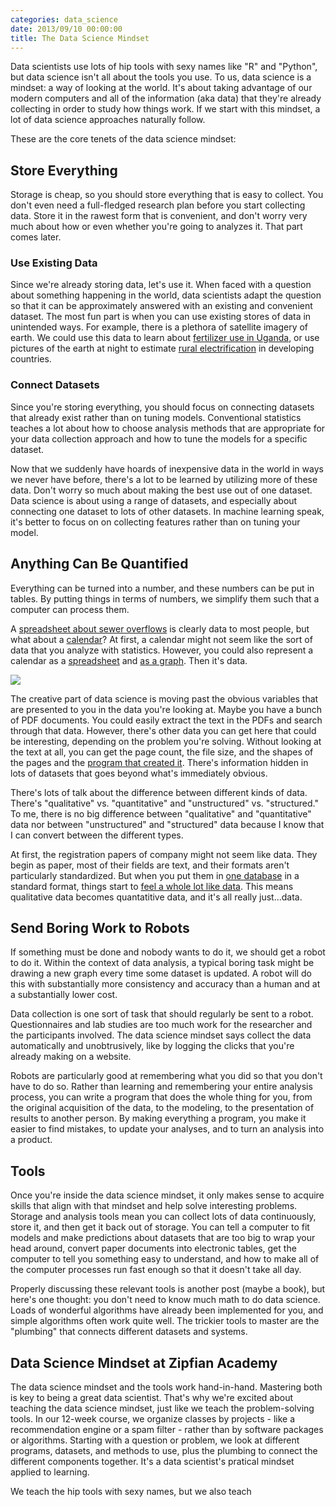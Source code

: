```yaml
---
categories: data_science
date: 2013/09/10 00:00:00
title: The Data Science Mindset
---
```

Data scientists use lots of hip tools with sexy names like "R" and "Python",
but data science isn't all about the tools you use. To us, data science is a mindset:
a way of looking at the world. It's about taking advantage of our modern
computers and all of the information (aka data) that they're already collecting
in order to study how things work. If we start with this mindset, a lot of
data science approaches naturally follow.

These are the core tenets of the data science mindset:

## Store Everything
Storage is cheap, so you should store everything that is easy to collect.
You don't even need a full-fledged research plan before you start collecting data.
Store it in the rawest form that is convenient, and don't worry very
much about how or even whether you're going to analyzes it. That part comes later.

### Use Existing Data
Since we're already storing data, let's use it.
When faced with a question about something happening in the world, data scientists adapt the question 
so that it can be approximately answered with an existing and convenient dataset. The most fun part
is when you can use existing stores of data in unintended ways. For example, there is a plethora 
of satellite imagery of earth. We could use this data to learn about [fertilizer use in Uganda](http://www.youtube.com/watch?v=3ajFogCaRbs),
or use pictures of the earth at night to estimate [rural electrification](http://www-personal.umich.edu/~brianmin/MinEtAl_Detection_IJRS_2013.pdf)
in developing countries.

### Connect Datasets
Since you're storing everything, you should focus on connecting datasets that already exist rather
than on tuning models. Conventional statistics teaches a lot about how to choose
analysis methods that are appropriate for your data collection approach and how
to tune the models for a specific dataset.

Now that we suddenly have hoards of inexpensive data in the world in ways we never have before,
there's a lot to be learned by utilizing more of these data. Don't worry so much
about making the best use out of one dataset. Data science is about using a range of
datasets, and especially about connecting one dataset to lots of other datasets. In machine learning speak, it's better
to focus on on collecting features rather than on tuning your model.

## Anything Can Be Quantified
Everything can be turned into a number, and these numbers can be put in tables.
By putting things in terms of numbers, we simplify them such that a computer can process them.

A [spreadsheet about sewer overflows](https://data.illinois.gov/Municipality/SSMMA-Combined-Sewer-Overflow/5yuf-j7kn?)
is clearly data to most people, but what about a [calendar](http://www.mo.gov/meetings/)?
At first, a calendar might not seem like the sort of data that you analyze with statistics. However, you
could also represent a calendar as a [spreadsheet](https://data.mo.gov/Government-Administration/Open-Meetings/au6r-w9n3)
and [as a graph](http://thomaslevine.com/!/socrata-calendars). Then it's data.

![](http://thomaslevine.com/!/socrata-calendars/figure/day-of-week.png)

The creative part of data science is moving past the obvious variables that are presented to you in the data 
you're looking at. Maybe you have a bunch of PDF documents. You could easily extract the text in the
PDFs and search through that data. However, there's other data you can get here that could be interesting, 
depending on the problem you're solving. Without looking at the text at all, you can get the page count,
the file size, and the shapes of the pages and the [program that created it](http://thomaslevine.com/!/parsing-pdfs/).
There's information hidden in lots of datasets that goes beyond what's immediately obvious.

There's lots of talk about the difference between different kinds of data. There's "qualitative" vs.
"quantitative" and "unstructured" vs. "structured." 
To me, there is no big difference between "qualitative" and "quantitative" data
nor between "unstructured" and "structured" data because I know that I can convert
between the different types.

At first, the registration papers of company might not seem like data. They begin as paper,
most of their fields are text, and their formats aren't particularly standardized.
But when you put them in [one database](http://opencorporates.com/) in a standard format,
things start to [feel a whole lot like data](http://registries.opencorporates.com/). 
This means qualitative data becomes quantatitive data, and it's all really just...data.

## Send Boring Work to Robots
If something must be done and nobody wants to do it, we should get a robot to
do it. Within the context of data analysis, a typical boring task might be drawing a new graph every time some
dataset is updated. A robot will do this with substantially more
consistency and accuracy than a human and at a substantially lower cost.

Data collection is one sort of task that should regularly be sent to a robot. Questionnaires
and lab studies are too much work for the researcher and the participants involved. The data science mindset 
says collect the data automatically and unobtrusively,
like by logging the clicks that you're already making on a website.

Robots are particularly good at remembering what you did so that you don't have to do so. Rather than learning
and remembering your entire analysis process, you can write a program that does the whole
thing for you, from the original acquisition of the data, to the modeling, to the presentation
of results to another person. By making everything a program, you make it easier to
find mistakes, to update your analyses, and to turn an analysis into a product.

## Tools
Once you're inside the data science mindset, it only makes sense to acquire skills that align with that 
mindset and help solve interesting problems. Storage and analysis tools mean you can 
collect lots of data continuously, store it, and then get it back out of
storage. You can tell a computer to fit models and make predictions about datasets that are too big to wrap your
head around, convert paper documents into electronic tables, get the computer to tell
you something easy to understand, and how to make all of the computer processes run
fast enough so that it doesn't take all day.

Properly discussing these relevant tools is another post (maybe a book), but here's one
thought: you don't need to know much math to do data science. Loads of wonderful
algorithms have already been implemented for you, and simple algorithms often work quite
well. The trickier tools to master are the "plumbing" that connects different datasets and systems.

## Data Science Mindset at Zipfian Academy
The data science mindset and the tools work hand-in-hand. Mastering both is key to being a great data scientist.
That's why we're excited about teaching the data science mindset, just like we teach the problem-solving tools.
In our 12-week course, we organize classes by projects - like a recommendation engine or a spam filter - rather than
by software packages or algorithms. Starting with a question or problem, we look at different programs,
datasets, and methods to use, plus the plumbing to connect the different components together. It's a data scientist's
pratical mindset applied to learning.




We teach the hip tools with sexy names, but we also teach 
